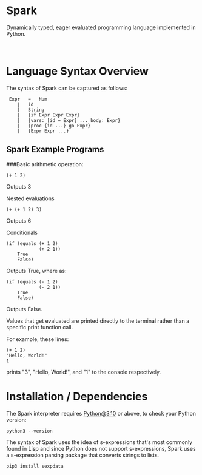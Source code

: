 # Spark
Dynamically typed, eager evaluated programming language implemented in Python.  <br /><br /><br />

# Language Syntax Overview
The syntax of Spark can be captured as follows:
```
 Expr	=	Num
 	|	id
 	|	String
 	|	{if Expr Expr Expr}
 	|	{vars: [id = Expr] ... body: Expr}
 	|	{proc {id ...} go Expr}
 	|	{Expr Expr ...}
```

## Spark Example Programs
###Basic arithmetic operation:
```
(+ 1 2)
```
Outputs 3 <br />

Nested evaluations
```
(+ (+ 1 2) 3)
```
Outputs 6 <br />

Conditionals
```
(if (equals (+ 1 2)
            (+ 2 1))
    True
    False)
```
Outputs True, where as:<br />
```
(if (equals (- 1 2)
            (- 2 1))
    True
    False)
```
Outputs False.


Values that get evaluated are printed directly to the terminal rather than a specific print function call.

For example, these lines:
```
(+ 1 2)
"Hello, World!"
1
```
prints "3", "Hello, World!", and "1" to the console respectively.



# Installation / Dependencies
The Spark interpreter requires Python@3.10 or above, to check your Python version:
```
python3 --version
```

The syntax of Spark uses the idea of s-expressions that's most commonly found in Lisp and since Python does not support s-expressions, Spark uses a s-expression parsing package that converts strings to lists.
```
pip3 install sexpdata
```
